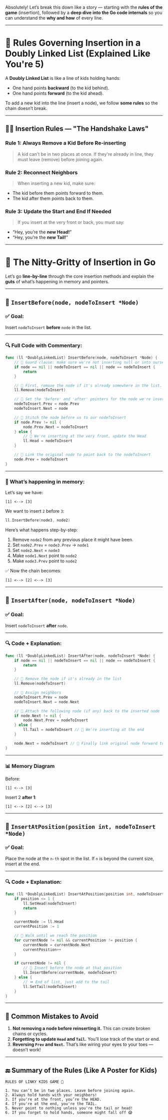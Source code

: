 Absolutely! Let’s break this down like a story — starting with the **rules of the game** (insertion), followed by a **deep dive into the Go code internals** so you can understand the **why and how** of every line.

---

# 📘 Rules Governing Insertion in a Doubly Linked List (Explained Like You're 5)

A **Doubly Linked List** is like a line of kids holding hands:

* One hand points **backward** (to the kid behind).
* One hand points **forward** (to the kid ahead).

To add a new kid into the line (insert a node), we follow **some rules** so the chain doesn’t break.

---

## 🧑‍🏫 Insertion Rules — "The Handshake Laws"

### Rule 1: **Always Remove a Kid Before Re-inserting**

> A kid can't be in two places at once. If they're already in line, they must leave (remove) before joining again.

### Rule 2: **Reconnect Neighbors**

> When inserting a new kid, make sure:

* The kid before them points forward to them.
* The kid after them points back to them.

### Rule 3: **Update the Start and End If Needed**

> If you insert at the very front or back, you must say:

* “Hey, you’re the **new Head!**”
* “Hey, you’re the **new Tail!**”

---

# 🧬 The Nitty-Gritty of Insertion in Go

Let’s go **line-by-line** through the core insertion methods and explain the **guts** of what’s happening in memory and pointers.

---

## 🔹 `InsertBefore(node, nodeToInsert *Node)`

### ✅ Goal:

Insert `nodeToInsert` **before** `node` in the list.

---

### 🔍 Full Code with Commentary:

```go
func (ll *DoublyLinkedList) InsertBefore(node, nodeToInsert *Node) {
	// 🛑 Guard clause: make sure we're not inserting null or into ourselves
	if node == nil || nodeToInsert == nil || node == nodeToInsert {
		return
	}

	// 🧹 First, remove the node if it's already somewhere in the list.
	ll.Remove(nodeToInsert)

	// 🤝 Set the 'before' and 'after' pointers for the node we're inserting
	nodeToInsert.Prev = node.Prev
	nodeToInsert.Next = node

	// 🧷 Stitch the node before us to our nodeToInsert
	if node.Prev != nil {
		node.Prev.Next = nodeToInsert
	} else {
		// 🎯 We're inserting at the very front, update the Head
		ll.Head = nodeToInsert
	}

	// 🔗 Link the original node to point back to the nodeToInsert
	node.Prev = nodeToInsert
}
```

---

### 🧠 What’s happening in memory:

Let’s say we have:

```plaintext
[1] <--> [3]
```

We want to insert `2` before `3`:

```go
ll.InsertBefore(node3, node2)
```

Here’s what happens step-by-step:

1. Remove `node2` from any previous place it might have been.
2. Set `node2.Prev` = `node3.Prev` → `node1`
3. Set `node2.Next` = `node3`
4. Make `node1.Next` point to `node2`
5. Make `node3.Prev` point to `node2`

✅ Now the chain becomes:

```plaintext
[1] <--> [2] <--> [3]
```

---

## 🔹 `InsertAfter(node, nodeToInsert *Node)`

### ✅ Goal:

Insert `nodeToInsert` **after** `node`.

---

### 🔍 Code + Explanation:

```go
func (ll *DoublyLinkedList) InsertAfter(node, nodeToInsert *Node) {
	if node == nil || nodeToInsert == nil || node == nodeToInsert {
		return
	}

	// 👣 Remove the node if it's already in the list
	ll.Remove(nodeToInsert)

	// 🔧 Assign neighbors
	nodeToInsert.Prev = node
	nodeToInsert.Next = node.Next

	// 🧷 Attach the following node (if any) back to the inserted node
	if node.Next != nil {
		node.Next.Prev = nodeToInsert
	} else {
		ll.Tail = nodeToInsert // 🏁 We're inserting at the end
	}

	node.Next = nodeToInsert // 🔗 Finally link original node forward to the inserted one
}
```

---

### 📊 Memory Diagram

Before:

```plaintext
[1] <--> [3]
```

Insert 2 **after 1**:

```plaintext
[1] <--> [2] <--> [3]
```

---

## 🔹 `InsertAtPosition(position int, nodeToInsert *Node)`

### ✅ Goal:

Place the node at the `n-th` spot in the list. If `n` is beyond the current size, insert at the end.

---

### 🔍 Code + Explanation:

```go
func (ll *DoublyLinkedList) InsertAtPosition(position int, nodeToInsert *Node) {
	if position <= 1 {
		ll.SetHead(nodeToInsert)
		return
	}

	currentNode := ll.Head
	currentPosition := 1

	// 🚶 Walk until we reach the position
	for currentNode != nil && currentPosition != position {
		currentNode = currentNode.Next
		currentPosition++
	}

	if currentNode != nil {
		// 🎯 Insert before the node at that position
		ll.InsertBefore(currentNode, nodeToInsert)
	} else {
		// ⏩ End of list, just add to the tail
		ll.SetTail(nodeToInsert)
	}
}
```

---

## 🚨 Common Mistakes to Avoid

1. **Not removing a node before reinserting it.** This can create broken chains or cycles.
2. **Forgetting to update `Head` and `Tail`.** You’ll lose track of the start or end.
3. **Reversing `Prev` and `Next`.** That’s like wiring your eyes to your toes — doesn’t work!

---

## 🔚 Summary of the Rules (Like A Poster for Kids)

```plaintext
RULES OF LINKY KIDS GAME 🎉

1. You can’t be in two places. Leave before joining again.
2. Always hold hands with your neighbors!
3. If you're at the front, you’re the HEAD.
4. If you're at the end, you're the TAIL.
5. Never point to nothing unless you're the tail or head!
6. If you forget to hold hands, someone might fall off 😱
```
